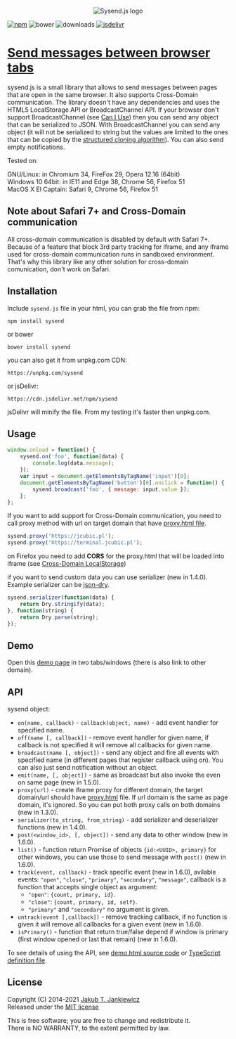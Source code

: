 <p align="center">
  <img src="https://github.com/jcubic/sysend.js/blob/master/assets/logo.svg?raw=true" alt="Sysend.js logo"/>
</p>

[![npm](https://img.shields.io/badge/npm-1.7.0-blue.svg)](https://www.npmjs.com/package/sysend)
![bower](https://img.shields.io/badge/bower-1.7.0-yellow.svg)
![downloads](https://img.shields.io/npm/dt/sysend.svg)
[![jsdelivr](https://img.shields.io/jsdelivr/npm/hm/sysend)](https://www.jsdelivr.com/package/npm/sysend)

# [Send messages between browser tabs](https://github.com/jcubic/sysend.js/)

sysend.js is a small library that allows to send messages between pages that are
open in the same browser. It also supports Cross-Domain communication. The library doesn't have
any dependencies and uses the HTML5 LocalStorage API or BroadcastChannel API.
If your browser don't support BroadcastChannel (see [Can I Use](https://caniuse.com/#feat=broadcastchannel))
then you can send any object that can be serialized to JSON. With BroadcastChannel you can send any object
(it will not be serialized to string but the values are limited to the ones that can be copied by
the [structured cloning algorithm](https://html.spec.whatwg.org/multipage/structured-data.html#structured-clone)).
You can also send empty notifications.

Tested on:

GNU/Linux: in Chromium 34, FireFox 29, Opera 12.16 (64bit)<br/>
Windows 10 64bit: in IE11 and Edge 38, Chrome 56, Firefox 51<br/>
MacOS X El Captain: Safari 9, Chrome 56, Firefox 51

## Note about Safari 7+ and Cross-Domain communication

All cross-domain communication is disabled by default with Safari 7+.
Because of a feature that block 3rd party tracking for iframe, and any
iframe used for cross-domain communication runs in sandboxed environment.
That's why this library like any other solution for cross-domain comunication,
don't work on Safari.

## Installation

Include `sysend.js` file in your html, you can grab the file from npm:

```
npm install sysend
```

or bower


```
bower install sysend
```

you can also get it from unpkg.com CDN:

```
https://unpkg.com/sysend
```

or jsDelivr:

```
https://cdn.jsdelivr.net/npm/sysend
```

jsDelivr will minify the file. From my testing it's faster then unpkg.com.

## Usage

```javascript
window.onload = function() {
    sysend.on('foo', function(data) {
        console.log(data.message);
    });
    var input = document.getElementsByTagName('input')[0];
    document.getElementsByTagName('button')[0].onclick = function() {
        sysend.broadcast('foo', { message: input.value });
    };
};
```

If you want to add support for Cross-Domain communication, you need to call proxy method with url on target domain
that have [proxy.html file](https://github.com/jcubic/sysend.js/blob/master/proxy.html).

```javascript
sysend.proxy('https://jcubic.pl');
sysend.proxy('https://terminal.jcubic.pl');
```

on Firefox you need to add **CORS** for the proxy.html that will be loaded into iframe (see [Cross-Domain LocalStorage](https://jcubic.wordpress.com/2014/06/20/cross-domain-localstorage/))

if you want to send custom data you can use serializer (new in 1.4.0).
Example serializer can be [json-dry](https://github.com/11ways/json-dry).

```javascript
sysend.serializer(function(data) {
    return Dry.stringify(data);
}, function(string) {
    return Dry.parse(string);
});
````

## Demo

Open this [demo page](http://jcubic.pl/sysend.php) in two tabs/windows (there is also link to other domain).

## API

sysend object:

* `on(name, callback)` - `callback(object, name)` - add event handler for specified name.
* `off(name [, callback])` - remove event handler for given name, if callback is not specified it will remove all callbacks for given name.
* `broadcast(name [, object])` - send any object and fire all events with specified name (in different pages that register callback using on). You can also just send notification without an object.
* `emit(name, [, object])` - same as broadcast but also invoke the even on same page (new in 1.5.0).
* `proxy(url)` - create iframe proxy for different domain, the target domain/url should have [proxy.html](https://github.com/jcubic/sysend.js/blob/master/proxy.html) file. If url domain is the same as page domain, it's ignored. So you can put both proxy calls on both domains (new in 1.3.0).
* `serializer(to_string, from_string)` - add serializer and deserializer functions (new in 1.4.0).
* `post(<window_id>, [, object])` - send any data to other window (new in 1.6.0).
* `list()` - function return Promise of objects `{id:<UUID>, primary}` for other windows, you can use those to send message with `post()` (new in 1.6.0).
* `track(event, callback)` - track specific event (new in 1.6.0), avilable events: `"open"`, `"close"`, `"primary"`, `"secondary"`, `"message"`, callback is a function that accepts single object as argument:
  * `"open"`: `{count, primary, id}`.
  * `"close"`: `{count, primary, id, self}`.
  * `"primary"` and `"secondary"` no argument is given.
* `untrack(event [,callback])` - remove tracking callback, if no function is given it will remove all callbacks for a given event (new in 1.6.0).
* `isPrimary()` - function that return true/false depend if window is primary (first window opened or last that remain) (new in 1.6.0).

To see details of using the API, see [demo.html source code](https://github.com/jcubic/sysend.js/blob/master/demo.html) or [TypeScript definition file](https://github.com/jcubic/sysend.js/blob/master/sysend.d.ts).

## License

Copyright (C) 2014-2021 [Jakub T. Jankiewicz](https://jakub.jankiewicz.org)<br/>
Released under the [MIT license](https://opensource.org/licenses/MIT)

This is free software; you are free to change and redistribute it.<br/>
There is NO WARRANTY, to the extent permitted by law.
